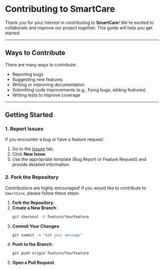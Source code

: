 # Contributing to SmartCare

Thank you for your interest in contributing to **SmartCare**! We're excited to collaborate and improve our project together. This guide will help you get started.

---

## Ways to Contribute

There are many ways to contribute:
- Reporting bugs
- Suggesting new features
- Writing or improving documentation
- Submitting code improvements (e.g., fixing bugs, adding features)
- Writing tests to improve coverage

---

## Getting Started

### 1. **Report Issues**
If you encounter a bug or have a feature request:
1. Go to the [Issues](../../issues) tab.
2. Click **New Issue**.
3. Use the appropriate template (Bug Report or Feature Request) and provide detailed information.

### 2. **Fork the Repository**


Contributions are highly encouraged! If you would like to contribute to `SmartCare`, please follow these steps:

1. **Fork the Repository**.
2. **Create a New Branch**:
   ```bash
   git checkout -b feature/YourFeature
   ```
3. **Commit Your Changes**:
   ```bash
   git commit -m "Add your message"
   ```
4. **Push to the Branch**:
   ```bash
   git push origin feature/YourFeature
   ```
5. **Open a Pull Request**.

